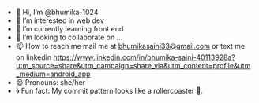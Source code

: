 - 👋 Hi, I’m @bhumika-1024
- 👀 I’m interested in web dev
- 🌱 I’m currently learning front end
- 💞️ I’m looking to collaborate on ...
- 📫 How to reach me mail me at bhumikasaini33@gmail.com or text me on linkedin https://www.linkedin.com/in/bhumika-saini-40113928a?utm_source=share&utm_campaign=share_via&utm_content=profile&utm_medium=android_app
- 😄 Pronouns: she/her
- 🌀 Fun fact: My commit pattern looks like a rollercoaster 🎢. 

<!---
bhumika-1024/bhumika-1024 is a ✨ special ✨ repository because its `README.md` (this file) appears on your GitHub profile.
You can click the Preview link to take a look at your changes.
--->
